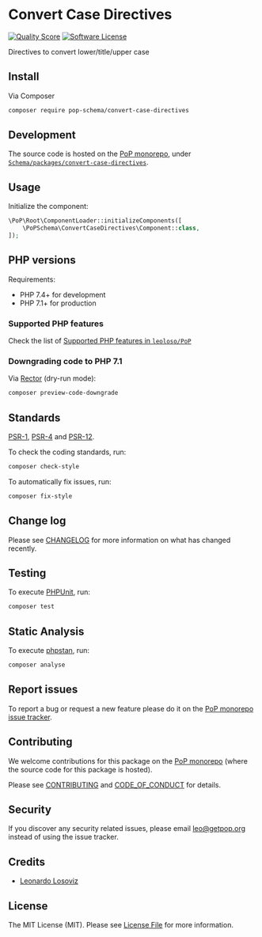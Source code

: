 # Convert Case Directives

<!-- [![Build Status][ico-travis]][link-travis] -->
[![Quality Score][ico-code-quality]][link-code-quality]
[![Software License][ico-license]](LICENSE.md)

<!--
[![Latest Version on Packagist][ico-version]][link-packagist]
[![Coverage Status][ico-scrutinizer]][link-scrutinizer]
[![Total Downloads][ico-downloads]][link-downloads]
-->

Directives to convert lower/title/upper case

## Install

Via Composer

``` bash
composer require pop-schema/convert-case-directives
```

## Development

The source code is hosted on the [PoP monorepo](https://github.com/leoloso/PoP), under [`Schema/packages/convert-case-directives`](https://github.com/leoloso/PoP/tree/master/layers/Schema/packages/convert-case-directives).

## Usage

Initialize the component:

``` php
\PoP\Root\ComponentLoader::initializeComponents([
    \PoPSchema\ConvertCaseDirectives\Component::class,
]);
```

## PHP versions

Requirements:

- PHP 7.4+ for development
- PHP 7.1+ for production

### Supported PHP features

Check the list of [Supported PHP features in `leoloso/PoP`](https://github.com/leoloso/PoP/#supported-php-features)

### Downgrading code to PHP 7.1

Via [Rector](https://github.com/rectorphp/rector) (dry-run mode):

```bash
composer preview-code-downgrade
```

## Standards

[PSR-1](https://www.php-fig.org/psr/psr-1), [PSR-4](https://www.php-fig.org/psr/psr-4) and [PSR-12](https://www.php-fig.org/psr/psr-12).

To check the coding standards, run:

``` bash
composer check-style
```

To automatically fix issues, run:

``` bash
composer fix-style
```

## Change log

Please see [CHANGELOG](CHANGELOG.md) for more information on what has changed recently.

## Testing

To execute [PHPUnit](https://phpunit.de/), run:

``` bash
composer test
```

## Static Analysis

To execute [phpstan](https://github.com/phpstan/phpstan), run:

``` bash
composer analyse
```

## Report issues

To report a bug or request a new feature please do it on the [PoP monorepo issue tracker](https://github.com/leoloso/PoP/issues).

## Contributing

We welcome contributions for this package on the [PoP monorepo](https://github.com/leoloso/PoP) (where the source code for this package is hosted).

Please see [CONTRIBUTING](CONTRIBUTING.md) and [CODE_OF_CONDUCT](CODE_OF_CONDUCT.md) for details.

## Security

If you discover any security related issues, please email leo@getpop.org instead of using the issue tracker.

## Credits

- [Leonardo Losoviz][link-author]

## License

The MIT License (MIT). Please see [License File](LICENSE.md) for more information.

[ico-version]: https://img.shields.io/packagist/v/pop-schema/convert-case-directives.svg?style=flat-square
[ico-license]: https://img.shields.io/badge/license-MIT-brightgreen.svg?style=flat-square
[ico-travis]: https://img.shields.io/travis/pop-schema/convert-case-directives/master.svg?style=flat-square
[ico-scrutinizer]: https://img.shields.io/scrutinizer/coverage/g/pop-schema/convert-case-directives.svg?style=flat-square
[ico-code-quality]: https://img.shields.io/scrutinizer/g/pop-schema/convert-case-directives.svg?style=flat-square
[ico-downloads]: https://img.shields.io/packagist/dt/pop-schema/convert-case-directives.svg?style=flat-square

[link-packagist]: https://packagist.org/packages/pop-schema/convert-case-directives
[link-travis]: https://travis-ci.org/pop-schema/convert-case-directives
[link-scrutinizer]: https://scrutinizer-ci.com/g/pop-schema/convert-case-directives/code-structure
[link-code-quality]: https://scrutinizer-ci.com/g/pop-schema/convert-case-directives
[link-downloads]: https://packagist.org/packages/pop-schema/convert-case-directives
[link-contributors]: ../../../../../../contributors
[link-author]: https://github.com/leoloso
